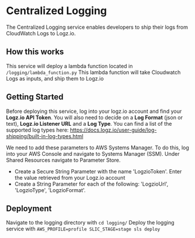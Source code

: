 # Centralized Logging

The Centralized Logging service enables developers to ship their logs from CloudWatch Logs to Logz.io. 

## How this works
This service will deploy a lambda function located in `/logging/lambda_function.py` 
This lambda function will take Cloudwatch Logs as inputs, and ship them to Logz.io

## Getting Started
Before deploying this service, log into your logz.io account and find your **Logz.io API Token**.
You will also need to decide on a **Log Format** (json or text), **Logz.io Listener URL** and a **Log Type**. You can find a list of the supported log types here: https://docs.logz.io/user-guide/log-shipping/built-in-log-types.html

We need to add these parameters to AWS Systems Manager.
To do this, log into your AWS Console and navigate to Systems Manager (SSM). Under Shared Resources navigate to Parameter Store.
* Create a Secure String Parameter with the name 'LogzioToken'. Enter the value retrieved from your Logz.io account
* Create a String Parameter for each of the following: 'LogzioUrl', 'LogzioType', 'LogzioFormat'.

## Deployment
Navigate to the logging directory with `cd logging/`
Deploy the logging service with `AWS_PROFILE=profile SLIC_STAGE=stage sls deploy`
